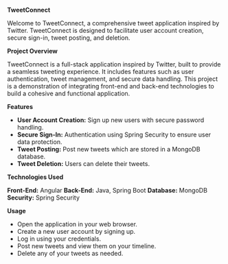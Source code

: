 **TweetConnect**

Welcome to TweetConnect, a comprehensive tweet application inspired by Twitter. TweetConnect is designed to facilitate user account creation, secure sign-in, tweet posting, and deletion.  

**Project Overview**

TweetConnect is a full-stack application inspired by Twitter, built to provide a seamless tweeting experience. It includes features such as user authentication, tweet management, and secure data handling. This project is a demonstration of integrating front-end and back-end technologies to build a cohesive and functional application. 



**Features**

- **User Account Creation:** Sign up new users with secure password handling.
- **Secure Sign-In:** Authentication using Spring Security to ensure user data protection.
- **Tweet Posting:** Post new tweets which are stored in a MongoDB database.
- **Tweet Deletion:** Users can delete their tweets.


**Technologies Used**

**Front-End:** Angular
**Back-End:** Java, Spring Boot
**Database:** MongoDB
**Security:** Spring Security

**Usage**
- Open the application in your web browser.
- Create a new user account by signing up.
- Log in using your credentials.
- Post new tweets and view them on your timeline.
- Delete any of your tweets as needed.
